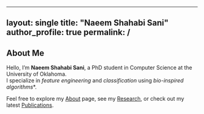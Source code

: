 
---
layout: single
title: "Naeem Shahabi Sani"
author_profile: true
permalink: /
---
## About Me
Hello, I’m **Naeem Shahabi Sani**, a PhD student in Computer Science at the University of Oklahoma.  
I specialize in *feature engineering* and *classification* using *bio-inspired algorithms**.

Feel free to explore my [About](/about/) page, see my [Research](/research/), or check out my latest [Publications](/publications/). 
